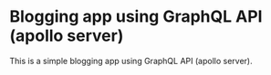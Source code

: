# Blogging app using GraphQL API (apollo server)

This is a simple blogging app using GraphQL API (apollo server).
